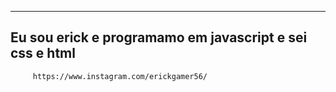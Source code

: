 --------------------------------------------------------
Eu sou erick e programamo em javascript e sei css e html
--------------------------------------------------------
         https://www.instagram.com/erickgamer56/
                        
